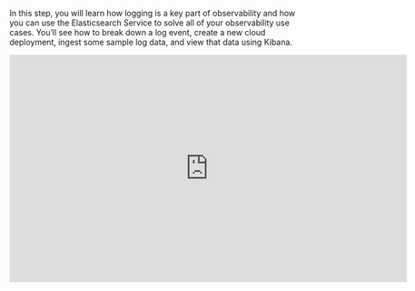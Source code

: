 In this step, you will learn how logging is a key part of observability and how you can use the Elasticsearch Service to solve all of your observability use cases. You’ll see how to  break down a log event, create a new cloud deployment, ingest some sample log data, and view that data using Kibana.

<iframe style="width: 700px;height: 400px;" src="https://www.youtube.com/embed/BBGEG21CGo0" frameborder="0" allow="accelerometer; autoplay; encrypted-media; gyroscope; picture-in-picture" allowfullscreen></iframe>
